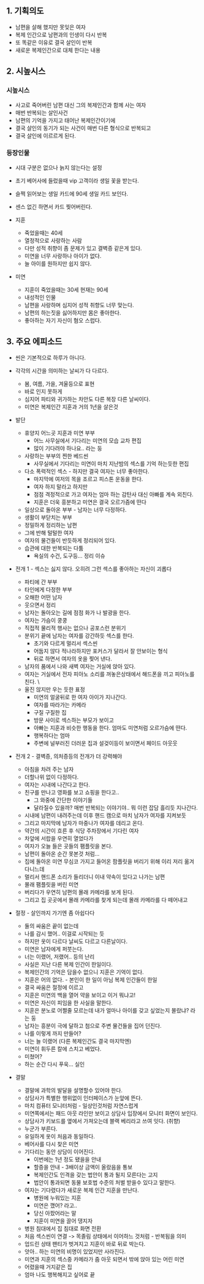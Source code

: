 ## 1. 기획의도
- 남편을 살해 했지만 못잊은 여자
- 복제 인간으로 남편과의 인생이 다시 반복
- 또 똑같은 이유로 결국 살인이 반복
- 새로운 복제인간으로 대체 한다는 내용
 
## 2. 시높시스
### 시높시스
- 사고로 죽어버린 남편 대신 그의 복제인간과 함께 사는 여자
- 매번 반복되는 살인사건
- 남편의 기억을 가지고 태어난 복제인간이기에
- 결국 살인의 동기가 되는 사건이 매번 다른 형식으로 반복되고
- 결국 살인에 이르르게 된다. 

### 등장인물
- 시대 구분은 없으나 늙지 않는다는 설정
 - 초기 베어사에 들렀을때 vip 고객이라 생일 꽃을 받는다.
 - 슬쩍 읽어보는 생일 카드에 90세 생일 카드 보인다.
  - 센스 없긴 하면서 카드 찢어버린다.   
- 지훈
  - 죽었을때는 40세
  - 열정적으로 사랑하는 사람
  - 다만 성적 취향이 좀 문제가 있고 결벽증 같은게 있다.
  - 미연을 너무 사랑하나 아이가 없다.
  - 늘 아이를 원하지만 쉽지 않다. 

- 미연
  - 지훈이 죽었을때는 30세 현재는 90세
  - 내성적인 인물
  - 남편을 사랑하며 심지어 성적 취향도 너무 맞는다.
  - 남편의 하는짓을 싫어하지만 몸은 좋아한다.
  - 좋아하는 자기 자신이 혐오 스럽다. 

## 3. 주요 에피소드
- 씬은 기본적으로 하루가 아니다.
- 각각의 시간을 의미하는 날씨가 다 다르다.
  - 봄, 여름, 가을, 겨울등으로 표현
  - 바로 인지 못하게
  - 심지어 파티와 귀가하는 차안도 다른 복장 다른 날씨이다.
  - 미연은 복제인간 지훈과 거의 1년을 살은것
    
- 발단
  - 휴양지 어느곳 지훈과 미연 부부
    - 어느 사무실에서 기다리는 미연의 모습 교차 편집
    - 많이 기다려야 하나요.. 라는 둥      
  - 사랑하는 부부의 찐한 베드씬
    - 사무실에서 기다리는 미연이 마치 지난밤의 섹스를 기억 하는듯한 편집 
  - 다소 폭력적인 섹스 - 하지만 결국 여자는 너무 좋아한다.
    - 마지막에 여저의 목을 조르고 피스톤 운동을 한다.
    - 여자 하지 말라고 하지만
    - 점점 격정적으로 가고 여자는 엄마 하는 감탄사 대신 아빠를 계속 외친다.
    - 지훈은 더욱 흥분하고 미연은 결국 오르가즘에 떤다 
  - 일상으로 돌아온 부부 - 남자는 너무 다정하다.
  - 생활이 부닫치는 부부
  - 정밀하게 정리하는 남편
  - 그에 반해 털털한 여자
  - 여자의 물건들이 반듯하게 정리되어 있다.
  - 습관에 대한 반복되는 다툼
    - 욕실의 수건, 도구등... 정리 이슈   
- 전개 1 - 섹스는 싫지 않다. 오히려 그런 섹스를 좋아하는 자신이 괴롭다
  - 파티에 간 부부
  - 타인에게 다정한 부부
  - 오해한 어떤 남자
  - 웃으면서 정리
  - 남자는 돌아오는 길에 점점 화가 나 발광을 한다.
  - 여자는 가슴이 쿵쿵
  - 직접적 물리적 행사는 없으나 공포스런 분위기
  - 분위기 끝에 남자는 여자를 강간하듯 섹스를 한다.
    - 초기와 다르게 멀리서 섹스씬
    - 어둡지 않다 적나라하지만 포커스가 달라서 잘 안보이는 형식
    - 뒤로 하면서 여자의 옷을 찢어 낸다.  
  - 남자의 품에서 나와 새벽 여자는 거실에 앉아 있다.
  - 여자는 거실에서 전자 피아노 소리를 꺼놓은상태에서 해드폰을 끼고 피아노를 친다.  \
  - 울진 않지만 우는 듯한 표정
    - 미연의 얼굴뒤로 한 여자 아이가 지나간다.
    - 여자를 따라가는 카메라
    - 구질 구질한 집
    - 방문 사이로 섹스하는 부모가 보이고
    - 아빠는 지훈과 비슷한 행동을 한다. 엄마도 미연처럼 오르가슴에 떤다.
     - 행복하다는 엄마  
     - 주변에 널부러진 더러운 집과 설겆이등이 보이면서 페이드 아웃웃  
- 전개 2 - 결벽증, 의처증등의 전개가 더 강력해야
  - 아침을 차려 주는 남자
  - 더할나위 없이 다정하다.
  - 여자는 시내에 나간다고 한다.
  - 친구를 만나고 영화를 보고 쇼핑을 한다고..
    - 그 와중에 간단한 이야기들
    - 달라질수 있을까? 매번 반복되는 이야기야.. 뭐 이런 잡담 흘리듯 지나간다. 
  - 시내에 남편이 내려주는데 이후 핸드 캠으로 마치 남자가 여자를 지켜보듯   
  - 그리고 마지막에 남자가 마중나가 여자를 데리고 온다.  
  - 약간의 시간이 흐른 후 식당 주차장에서 기다린 여자 
  - 차앞에 서랍을 우연히 열었다가
  - 여자가 오늘 들은 곳들의 팸플릿을 본다.
  - 남편이 돌아온 순간 못본것 처럼...  
  - 집에 돌아온 미연 무심코 가지고 들어온 팜플릿을 버리기 위해 이리 저리 옮겨 다니느데
  - 멀리서 핸드폰 소리가 들리더니 이내 약속이 있다고 나가는 남편
   - 몰래 팸플릿을 버린 미연
   - 버리다가 우연히 남편의 몰래 카메라를 보게 된다.
   - 그리고 집 곳곳에서 몰래 카메라를 찾게 되는데 몰래 카메라를 다 떼어내고 
- 절정 - 살인까지 가기엔 좀 아쉽다다   
  - 둘의 싸움은 끝이 없는데
   - 나를 감시 했어.. 이걸로 시작되는 듯
   - 하지만 옷이 다르다 날씨도 다르고 다른날이다. 
  - 미연은 남자에게 퍼붓는다.
  - 너는 이랬어, 저랬어.. 등의 난리
   - 사실은 지난 다른 복제 인간이 한일이다.
   - 복제인간의 기억은 담을수 없으니 지훈은 기억이 없다. 
  - 지훈은 어의 없다. - 본인이 한 일이 아님 복제 인간들이 한일
   - 결국 싸움은 절정에 이르고
   - 지훈은 미연의 백을 열어 약을 보이고 이거 뭐냐고!
   - 미연은 자신이 피임을 한 사실을 말한다.
    - 지훈은 분노로 어쩔줄 모르는데 내가 얼마나 아이를 갖고 싶었는지 몰랐냐? 라는 둥
    - 남자는 흥분이 극에 달하고 첨으로 주변 물건들을 집어 던진다.
     - 나를 이렇게 까지 만들어?
     - 너는 늘 이랬어 (다른 복제인간도 결국 마지막엔)       
  - 미연이 휘두른 칼에 스치고 베었다.
  - 미쳤어?
  - 하는 순간 다시 푸욱...  실인
- 결말
  - 결말에 과학의 발달을 설명할수 있어야 한다.
   - 상담사가 특별한 행위없이 인터페이스가 눈앞에 뜬다.
   - 마치 컴퓨터 모니터처럼 - 일상인것처럼 자연스럽게
   - 미연쪽에서는 패드 아웃 라인만 보이고 상담사 입장에서 모니터 화면이 보인다.
   - 상담사가 키보드를 옆에서 가져오는데 블랙 베리라고 쓰여 잇다. (취향)     
  - 누군가 부른다.
  - 유일하게 옷이 처음과 동일하다.
  - 베어사를 다시 찾은 미연
  - 기다리는 동안 상담이 이어진다.
    - 이번에는 1년 정도 됐을을 안내
    - 할증을 안내 - 3배이상 금액이 올랐음을 통보
    - 복제인간도 인격을 갖는 법안이 통과 될지 모른다는 고지
     - 법안이 통과되면 동물 보호법 수준의 처벌 받을수 있다고 말한다.
  - 여자는 기다렸다가 새로운 복제 인간 지훈을 만난다.
    - 병원에 누워있는 지훈  
    - 미연은 깼어? 라고..
    - 당신 아팠어라는 말
    - 지훈이 미연을 끌어 댕지자
  - 병원 침대에서 집 침대로 화면 전환
  - 처음 섹스씬이 연결 -> 목졸림 상태에서 이어하느 것처럼 - 반복됨을 의미
   - 업드린 상태 팬티가 벗겨지고 지훈이 바로 뒤로 박는다.
   - 앗아.. 하는 미연의 비명이 있었지만 사라진다. 
  - 미연과 지훈의 섹스중 카메라가 줌 아웃 되면서 밖에 앉아 있는 어린 미연
   - 어렸을때 거지같은 집 
   - 엄마 나도 행복해지고 싶어로 끝 

